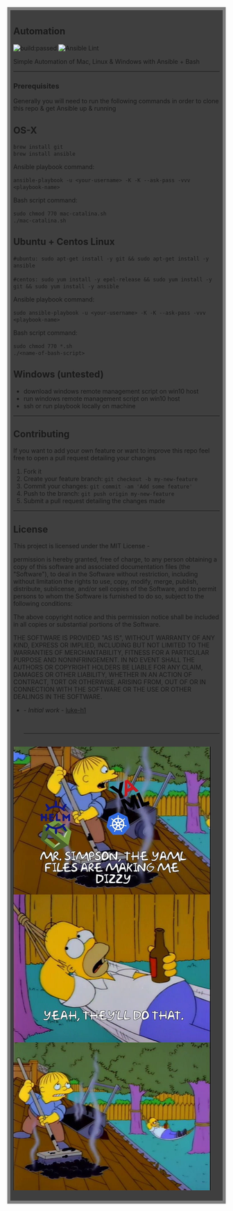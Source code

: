 <div style="background:rgba(0,0,0,0.5);padding:0.5em;">
<div style="background:rgba(0,0,0,0.5);padding:0.5em;">
<h2>Automation</h2>   


![build:passed](https://travis-ci.com/luke-h1/Automation.svg?branch=master&amp;status=passed) 
![Ansible Lint](https://github.com/luke-h1/Automation/workflows/Ansible%20Lint/badge.svg?branch=master)

Simple Automation of Mac, Linux & Windows with Ansible + Bash 
<hr> 

### Prerequisites
Generally you will need to run the following commands in order to clone this repo & get Ansible up & running 


## OS-X 
```
brew install git  
brew install ansible 
```


Ansible playbook command: 

```
ansible-playbook -u <your-username> -K -K --ask-pass -vvv <playbook-name> 
```

Bash script command: 
```
sudo chmod 770 mac-catalina.sh 
./mac-catalina.sh 
``` 
## Ubuntu + Centos Linux 
```
#ubuntu: sudo apt-get install -y git && sudo apt-get install -y ansible   

#centos: sudo yum install -y epel-release && sudo yum install -y git && sudo yum install -y ansible 
```

Ansible playbook command: 

```
sudo ansible-playbook -u <your-username> -K -K --ask-pass -vvv <playbook-name> 
```

Bash script command: 
```
sudo chmod 770 *.sh 
./<name-of-bash-script>
``` 


## Windows (untested) 
 * download windows remote management script on win10 host
 * run windows remote management script on win10 host 
 * ssh or run playbook locally on machine 
<hr> 



## Contributing
If you want to add your own feature or want to improve this repo feel free to open a pull request detailing your changes
1. Fork it 
2. Create your feature branch: `git checkout -b my-new-feature`
3. Commit your changes: `git commit -am 'Add some feature'`
4. Push to the branch: `git push origin my-new-feature`
5. Submit a pull request detailing the changes made 


<hr>

## License
This project is licensed under the MIT License - 

permission is hereby granted, free of charge, to any person obtaining a copy of this software and associated documentation files (the "Software"), to deal in the Software without restriction, including without limitation the rights to use, copy, modify, merge, publish, distribute, sublicense, and/or sell copies of the Software, and to permit persons to whom the Software is furnished to do so, subject to the following conditions:

The above copyright notice and this permission notice shall be included in all copies or substantial portions of the Software.

THE SOFTWARE IS PROVIDED "AS IS", WITHOUT WARRANTY OF ANY KIND, EXPRESS OR IMPLIED, INCLUDING BUT NOT LIMITED TO THE WARRANTIES OF MERCHANTABILITY, FITNESS FOR A PARTICULAR PURPOSE AND NONINFRINGEMENT. IN NO EVENT SHALL THE AUTHORS OR COPYRIGHT HOLDERS BE LIABLE FOR ANY CLAIM, DAMAGES OR OTHER LIABILITY, WHETHER IN AN ACTION OF CONTRACT, TORT OR OTHERWISE, ARISING FROM, OUT OF OR IN CONNECTION WITH THE SOFTWARE OR THE USE OR OTHER DEALINGS IN THE SOFTWARE.

* **<luke-h1>** - *Initial work* - [luke-h1](https://github.com/luke-h1) 
  
  
  <br> 
  <hr>
##

![](/static/image.jpeg)





